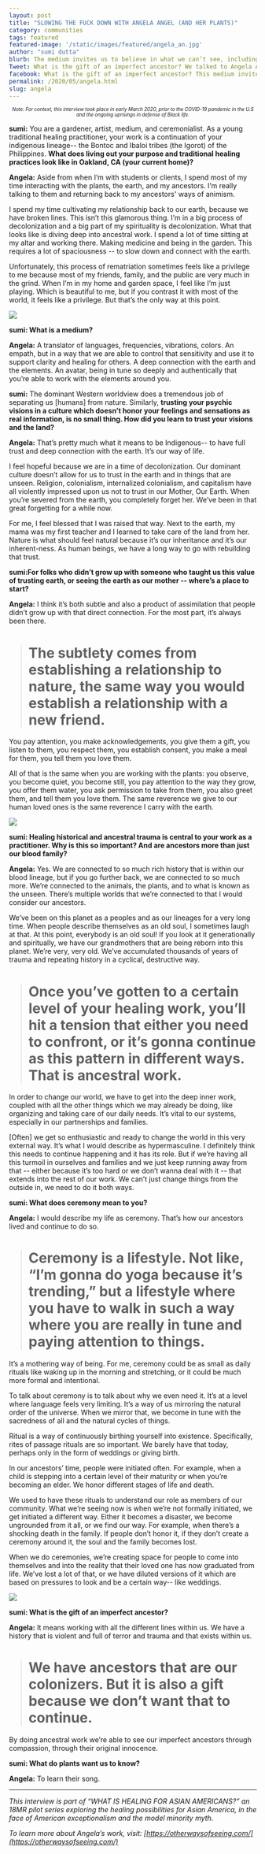 ```yaml
---
layout: post
title: "SLOWING THE FUCK DOWN WITH ANGELA ANGEL (AND HER PLANTS)"
category: communities
tags: featured
featured-image: '/static/images/featured/angela_an.jpg'
author: "sumi dutta" 
blurb: The medium invites us to believe in what we can’t see, including the gifts of an imperfect ancestor.
Tweet: What is the gift of an imperfect ancestor? We talked to Angela Angel about the unseen and why connecting with plants is a matter of survival for her.
facebook: What is the gift of an imperfect ancestor? This medium invites us to believe in what we can’t see, and to always remember the land as a partner in our healing.
permalink: /2020/05/angela.html
slug: angela
---
```


<center><sub><sup><i>Note: For context, this interview took place in early March 2020, prior to the COVID-19 pandemic in the U.S and the ongoing uprisings in defense of Black life.</i></sup></sub></center>

<b>sumi:</b>  You are a gardener, artist, medium, and ceremonialist. As a young traditional healing practitioner, your work is a continuation of your indigenous lineage-- the Bontoc and Ibaloi tribes (the Igorot) of the Philippines. <b>What does living out your purpose and traditional healing practices look like in Oakland, CA (your current home)?</b>

<b>Angela:</b> Aside from when I’m with students or clients, I spend most of my time interacting with the plants, the earth, and my ancestors. I’m really talking to them and returning back to my ancestors' ways of animism.

I spend my time cultivating my relationship back to our earth, because we have broken lines. This isn’t this glamorous thing. I’m in a big process of decolonization and a big part of my spirituality is decolonization. What that looks like is diving deep into ancestral work. I spend a lot of time sitting at my altar and working there. Making medicine and being in the garden. This requires a lot of spaciousness -- to slow down and connect with the earth. 

Unfortunately, this process of rematriation sometimes feels like a privilege to me because most of my friends, family, and the public are very much in the grind. When I’m in my home and garden space, I feel like I’m just playing. Which is beautiful to me, but if you contrast it with most of the world, it feels like a privilege. But that’s the only way at this point.



<img src= '/static/images/featured/angela.png'>


<b>sumi: What is a medium?</b>

<b>Angela:</b> A translator of languages, frequencies, vibrations, colors. An empath, but in a way that we are able to control that sensitivity and use it to support clarity and healing for others. A deep connection with the earth and the elements. An avatar, being in tune so deeply and authentically that you’re able to work with the elements around you.

<b>sumi:</b> The dominant Western worldview does a tremendous job of separating us [humans] from nature. Similarly, <b>trusting your psychic visions in a culture which doesn’t honor your feelings and sensations as real information, is no small thing. How did you learn to trust your visions and the land?</b>

<b>Angela:</b> That’s pretty much what it means to be Indigenous-- to have full trust and deep connection with the earth. It’s our way of life. 

I feel hopeful because we are in a time of decolonization. Our dominant culture doesn’t allow for us to trust in the earth and in things that are unseen. Religion, colonialism, internalized colonialism, and capitalism have all violently impressed upon us not to trust in our Mother, Our Earth. When you’re severed from the earth, you completely forget her. We’ve been in that great forgetting for a while now. 

For me, I feel blessed that I was raised that way. Next to the earth, my mama was my first teacher and I learned to take care of the land from her. Nature is what should feel natural because it’s our inheritance and it’s our inherent-ness. As human beings, we have a long way to go with rebuilding that trust.

<b>sumi:For folks who didn’t grow up with someone who taught us this value of trusting earth, or seeing the earth as our mother -- where’s a place to start?</b>

<b>Angela:</b> I think it’s both subtle and also a product of assimilation that people didn’t grow up with that direct connection. For the most part, it’s always been there.

> #  The subtlety comes from establishing a relationship to nature, the same way you would establish a relationship with a new friend. 

You pay attention, you make acknowledgements, you give them a gift, you listen to them, you respect them, you establish consent, you make a meal for them, you tell them you love them.

All of that is the same when you are working with the plants: you observe, you become quiet, you become still, you pay attention to the way they grow, you offer them water, you ask permission to take from them, you also greet them, and tell them you love them. The same reverence we give to our human loved ones is the same reverence I carry with the earth. 

<img src= '/static/images/featured/AA_1.png'>

<b>sumi: Healing historical and ancestral trauma is central to your work as a practitioner. Why is this so important? And are ancestors more than just our blood family? </b> 

<b>Angela:</b> Yes. We are connected to so much rich history that is within our blood lineage, but if you go further back, we are connected to so much more. We’re connected to the animals, the plants, and to what is known as the unseen. There’s multiple worlds that we’re connected to that I would consider our ancestors. 

We’ve been on this planet as a peoples and as our lineages for a very long time. When people describe themselves as an old soul, I sometimes laugh at that. At this point, everybody is an old soul! If you look at it generationally and spiritually, we have our grandmothers that are being reborn into this planet. We’re very, very old. We’ve accumulated thousands of years of trauma and repeating history in a cyclical, destructive way. 

> #  Once you’ve gotten to a certain level of your healing work, you’ll hit a tension that either you need to confront, or it’s gonna continue as this pattern in different ways. That is ancestral work.

In order to change our world, we have to get into the deep inner work, coupled with all the other things which we may already be doing, like organizing and taking care of our daily needs. It’s vital to our systems, especially in our partnerships and families.

[Often] we get so enthusiastic and ready to change the world in this very external way. It’s what I would describe as hypermasculine. I definitely think this needs to continue happening and it has its role. But if we’re having all this turmoil in ourselves and families and we just keep running away from that -- either because it’s too hard or we don’t wanna deal with it -- that extends into the rest of our work. We can’t just change things from the outside in, we need to do it both ways.

<b>sumi: What does ceremony mean to you?</b>

<b>Angela:</b> I would describe my life as ceremony. That’s how our ancestors lived and continue to do so. 

> #  Ceremony is a lifestyle. Not like, “I’m gonna do yoga because it’s trending,” but a lifestyle where you have to walk in such a way where you are really in tune and paying attention to things.

It’s a mothering way of being. For me, ceremony could be as small as daily rituals like waking up in the morning and stretching, or it could be much more formal and intentional. 

To talk about ceremony is to talk about why we even need it. It’s at a level where language feels very limiting. It’s a way of us mirroring the natural order of the universe. When we mirror that, we become in tune with the sacredness of all and the natural cycles of things. 

Ritual is a way of continuously birthing yourself into existence. Specifically, rites of passage rituals are so important. We barely have that today, perhaps only in the form of weddings or giving birth. 

In our ancestors’ time, people were initiated often. For example, when a child is stepping into a certain level of their maturity or when you’re becoming an elder. We honor different stages of life and death. 

We used to have these rituals to understand our role as members of our community. What we’re seeing now is when we’re not formally initiated, we get initiated a different way. Either it becomes a disaster, we become ungrounded from it all, or we find our way. For example, when there’s a shocking death in the family. If people don’t honor it, if they don’t create a ceremony around it, the soul and the family becomes lost. 

When we do ceremonies, we’re creating space for people to come into themselves and into the reality that their loved one has now graduated from life. We’ve lost a lot of that, or we have diluted versions of it which are based on pressures to look and be a certain way-- like weddings.


<img src= '/static/images/featured/mantra card 2.jpg'>


<b>sumi: What is the gift of an imperfect ancestor? </b> 

<b>Angela:</b> It means working with all the different lines within us. We have a history that is violent and full of terror and trauma and that exists within us. 

> #  We have ancestors that are our colonizers. But it is also a gift because we don’t want that to continue. 

By doing ancestral work we’re able to see our imperfect ancestors through compassion, through their original innocence.

<b>sumi: What do plants want us to know?  </b> 

<b>Angela:</b> To learn their song. 

---

<i>This interview is part of “WHAT IS HEALING FOR ASIAN AMERICANS?” an 18MR pilot series exploring the healing possibilities for Asian America, in the face of American exceptionalism and the model minority myth.</i> 

<i>To learn more about Angela’s work, visit: [https://otherwaysofseeing.com/](https://otherwaysofseeing.com/)</i>

